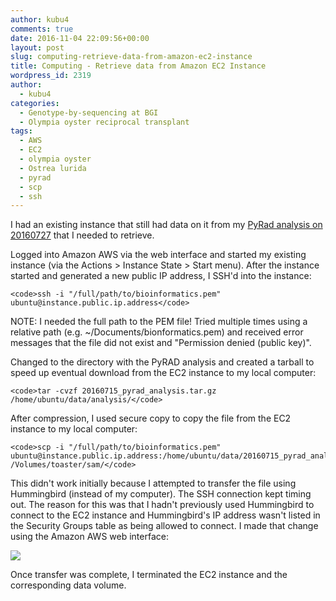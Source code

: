 ```yaml
---
author: kubu4
comments: true
date: 2016-11-04 22:09:56+00:00
layout: post
slug: computing-retrieve-data-from-amazon-ec2-instance
title: Computing - Retrieve data from Amazon EC2 Instance
wordpress_id: 2319
author:
  - kubu4
categories:
  - Genotype-by-sequencing at BGI
  - Olympia oyster reciprocal transplant
tags:
  - AWS
  - EC2
  - olympia oyster
  - Ostrea lurida
  - pyrad
  - scp
  - ssh
---
```


I had an existing instance that still had data on it from my [PyRad analysis on 20160727](http://onsnetwork.org/kubu4/2016/07/27/data-analysis-pyrad-analysis-of-olympia-oyster-gbs-data/) that I needed to retrieve.

Logged into Amazon AWS via the web interface and started my existing instance (via the Actions > Instance State > Start menu). After the instance started and generated a new public IP address, I SSH'd into the instance:


    
    <code>ssh -i "/full/path/to/bioinformatics.pem" ubuntu@instance.public.ip.address</code>



NOTE: I needed the full path to the PEM file! Tried multiple times using a relative path (e.g. ~/Documents/bionformatics.pem) and received error messages that the file did not exist and "Permission denied (public key)".

Changed to the directory with the PyRAD analysis and created a tarball to speed up eventual download from the EC2 instance to my local computer:


    
    <code>tar -cvzf 20160715_pyrad_analysis.tar.gz /home/ubuntu/data/analysis/</code>



After compression, I used secure copy to copy the file from the EC2 instance to my local computer:


    
    <code>scp -i "/full/path/to/bioinformatics.pem" ubuntu@instance.public.ip.address:/home/ubuntu/data/20160715_pyrad_analysis.tar.gz /Volumes/toaster/sam/</code>



This didn't work initially because I attempted to transfer the file using Hummingbird (instead of my computer). The SSH connection kept timing out. The reason for this was that I hadn't previously used Hummingbird to connect to the EC2 instance and Hummingbird's IP address wasn't listed in the Security Groups table as being allowed to connect. I made that change using the Amazon AWS web interface:

[![](http://eagle.fish.washington.edu/Arabidopsis/20161104_ec2_security_groups.png)](http://eagle.fish.washington.edu/Arabidopsis/20161104_ec2_security_groups.png)

Once transfer was complete, I terminated the EC2 instance and the corresponding data volume.
